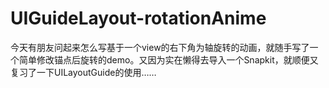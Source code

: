 # UIGuideLayout-rotationAnime
今天有朋友问起来怎么写基于一个view的右下角为轴旋转的动画，就随手写了一个简单修改锚点后旋转的demo。又因为实在懒得去导入一个Snapkit，就顺便又复习了一下UILayoutGuide的使用……
